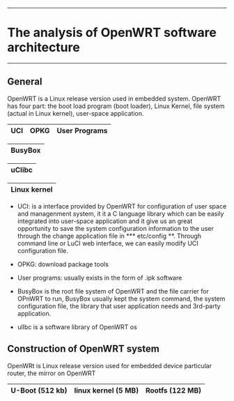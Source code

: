 -----------------------------------------------------------------------------------
# The analysis of OpenWRT software architecture
----------------------------------------------------------------------------------

## General

OpenWRT is a Linux release version used in embedded system. OpenWRT has four part:
the boot load program (boot loader), Linux Kernel, file system (actual in Linux kernel), user-space application.

|   UCI  |  OPKG  |   User Programs  |
| :----- | :----: | ---------------: |

|          BusyBox                   |
| :--------------------------------: |

|          uClibc                    |
| :--------------------------------: |

|          Linux kernel              |
| :--------------------------------: |

 - UCI: is a interface provided by OpenWRT for configuration of user space and managenment system, it it a C language library which can be easily integrated into user-space application and it give us an great opportunity to save the system configuration information to the user through the change application file in *** etc/config **. Through command line or LuCI web interface, we can easily modify UCI configuration file.

 - OPKG: download package tools

 - User programs: usually exists in the form of .ipk software

 - BusyBox is the root file system of OpenWRT and the file carrier for OPnWRT to run, BusyBox usually kept the system command, the system configuration file, the library that user application needs and 3rd-party application.

 - ulIbc is a software library of OpenWRT os

## Construction of OpenWRT system

OpenWRt is Linux release version used for embedded device particular router, the mirror on OpenWRT

|  U-Boot (512 kb) | linux kernel (5 MB) |    Rootfs (122 MB)    |
| :--------------- | :-----------------: | --------------------: |


